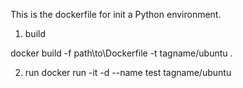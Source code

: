 This is the dockerfile for init a Python environment.


1. build 

docker build -f path\to\Dockerfile -t tagname/ubuntu .

2. run 
docker run -it -d --name test tagname/ubuntu

